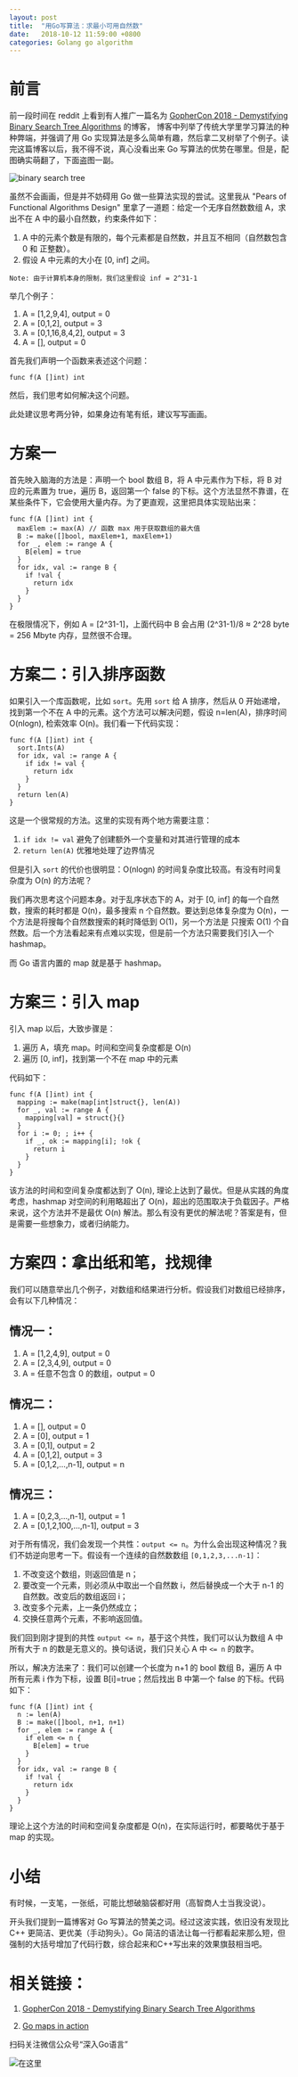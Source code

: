 ```yaml
---
layout: post
title:  "用Go写算法：求最小可用自然数"
date:   2018-10-12 11:59:00 +0800
categories: Golang go algorithm
---
```


# 前言

前一段时间在 reddit 上看到有人推广一篇名为 [GopherCon 2018 - Demystifying Binary Search Tree Algorithms](https://about.sourcegraph.com/go/gophercon-2018-binary-search-tree-algorithms/) 的博客，
博客中列举了传统大学里学习算法的种种弊端，并强调了用 Go 实现算法是多么简单有趣，然后拿二叉树举了个例子。读完这篇博客以后，我不得不说，真心没看出来 Go 写算法的优势在哪里。但是，配图确实萌翻了，下面盗图一副。

![binary search tree](http://oat5ddzns.bkt.clouddn.com/gophers-binary-search-tree.png)

虽然不会画画，但是并不妨碍用 Go 做一些算法实现的尝试。这里我从 "Pears of Functional Algorithms Design" 里拿了一道题：给定一个无序自然数数组 A，求出不在 A 中的最小自然数，约束条件如下：

1. A 中的元素个数是有限的，每个元素都是自然数，并且互不相同（自然数包含 0 和 正整数）。
2. 假设 A 中元素的大小在 [0, inf] 之间。

```{text}
Note: 由于计算机本身的限制，我们这里假设 inf = 2^31-1
```

举几个例子：

1. A = [1,2,9,4], output = 0
2. A = [0,1,2], output = 3
3. A = [0,1,16,8,4,2], output = 3
4. A = [], output = 0

首先我们声明一个函数来表述这个问题：

```{go}
func f(A []int) int
```

然后，我们思考如何解决这个问题。

此处建议思考两分钟，如果身边有笔有纸，建议写写画画。

# 方案一

首先映入脑海的方法是：声明一个 bool 数组 B，将 A 中元素作为下标，将 B 对应的元素置为 true，遍历 B，返回第一个 false 的下标。这个方法显然不靠谱，在某些条件下，它会使用大量内存。为了更直观，这里把具体实现贴出来：

```{go}
func f(A []int) int {
  maxElem := max(A) // 函数 max 用于获取数组的最大值
  B := make([]bool, maxElem+1, maxElem+1)
  for _, elem := range A {
    B[elem] = true
  }
  for idx, val := range B {
    if !val {
      return idx
    }
  }
}
```

在极限情况下，例如 A = [2^31-1]，上面代码中 B 会占用 (2^31-1)/8 ≈ 2^28 byte = 256 Mbyte 内存，显然很不合理。

# 方案二：引入排序函数

如果引入一个库函数呢，比如 `sort`。先用 `sort` 给 A 排序，然后从 0 开始递增，找到第一个不在 A 中的元素。这个方法可以解决问题，假设 n=len(A)，排序时间 O(nlogn), 检索效率 O(n)。我们看一下代码实现：

```{go}
func f(A []int) int {
  sort.Ints(A)
  for idx, val := range A {
    if idx != val {
      return idx
    }
  }
  return len(A)
}
```

这是一个很常规的方法。这里的实现有两个地方需要注意：

1. `if idx != val` 避免了创建额外一个变量和对其进行管理的成本
2. `return len(A)` 优雅地处理了边界情况

但是引入 `sort` 的代价也很明显：O(nlogn) 的时间复杂度比较高。有没有时间复杂度为 O(n) 的方法呢？

我们再次思考这个问题本身。对于乱序状态下的 A，对于 [0, inf] 的每一个自然数，搜索的耗时都是 O(n)，最多搜索 n 个自然数。要达到总体复杂度为 O(n)，一个方法是将搜每个自然数搜索的耗时降低到 O(1)，另一个方法是 只搜索 O(1) 个自然数。后一个方法看起来有点难以实现，但是前一个方法只需要我们引入一个 hashmap。

而 Go 语言内置的 map 就是基于 hashmap。

# 方案三：引入 map

引入 map 以后，大致步骤是：

1. 遍历 A，填充 map。时间和空间复杂度都是 O(n)
2. 遍历 [0, inf]，找到第一个不在 map 中的元素

代码如下：

```{go}
func f(A []int) int {
  mapping := make(map[int]struct{}, len(A))
  for _, val := range A {
    mapping[val] = struct{}{}
  }
  for i := 0; ; i++ {
    if _, ok := mapping[i]; !ok {
      return i
    }
  }
}
```

该方法的时间和空间复杂度都达到了 O(n), 理论上达到了最优。但是从实践的角度考虑，hashmap 对空间的利用略超出了 O(n)，超出的范围取决于负载因子。严格来说，这个方法并不是最优 O(n) 解法。那么有没有更优的解法呢？答案是有，但是需要一些想象力，或者归纳能力。

# 方案四：拿出纸和笔，找规律

我们可以随意举出几个例子，对数组和结果进行分析。假设我们对数组已经排序，会有以下几种情况：

## 情况一：

1. A = [1,2,4,9], output = 0
2. A = [2,3,4,9], output = 0
3. A = 任意不包含 0 的数组，output = 0

## 情况二：

1. A = [], output = 0
2. A = [0], output = 1
3. A = [0,1], output = 2
4. A = [0,1,2], output = 3
5. A = [0,1,2,...,n-1], output = n

## 情况三：

1. A = [0,2,3,...,n-1], output = 1
2. A = [0,1,2,100,...,n-1], output = 3

对于所有情况，我们会发现一个共性：`output <= n`。为什么会出现这种情况？我们不妨逆向思考一下。假设有一个连续的自然数数组 `[0,1,2,3,...n-1]`：

1. 不改变这个数组，则返回值是 n；
2. 要改变一个元素，则必须从中取出一个自然数 i，然后替换成一个大于 n-1 的自然数。改变后的数组返回 i；
3. 改变多个元素，上一条仍然成立；
4. 交换任意两个元素，不影响返回值。

我们回到刚才提到的共性 `output <= n`，基于这个共性，我们可以认为数组 A 中所有大于 n 的数是无意义的。换句话说，我们只关心 A 中 `<= n` 的数字。

所以，解决方法来了：我们可以创建一个长度为 n+1 的 bool 数组 B，遍历 A 中所有元素 i 作为下标，设置 B[i]=true；然后找出 B 中第一个 false 的下标。代码如下：

```{go}
func f(A []int) int {
  n := len(A)
  B := make([]bool, n+1, n+1)
  for _, elem := range A {
    if elem <= n {
      B[elem] = true
    }
  }
  for idx, val := range B {
    if !val {
      return idx
    }
  }
}
```

理论上这个方法的时间和空间复杂度都是 O(n)，在实际运行时，都要略优于基于 map 的实现。

# 小结

有时候，一支笔，一张纸，可能比想破脑袋都好用（高智商人士当我没说）。

开头我们提到一篇博客对 Go 写算法的赞美之词。经过这波实践，依旧没有发现比 C++ 更简洁、更优美（手动狗头）。Go 简洁的语法让每一行都看起来那么短，但强制的大括号增加了代码行数，综合起来和C++写出来的效果旗鼓相当吧。

# 相关链接：

1. [GopherCon 2018 - Demystifying Binary Search Tree Algorithms](https://about.sourcegraph.com/go/gophercon-2018-binary-search-tree-algorithms/)

2. [Go maps in action](https://blog.golang.org/go-maps-in-action)

扫码关注微信公众号“深入Go语言”

![在这里]( http://oat5ddzns.bkt.clouddn.com/qrcode_for_gh_9280bd217b46_430.jpg "qrcode")